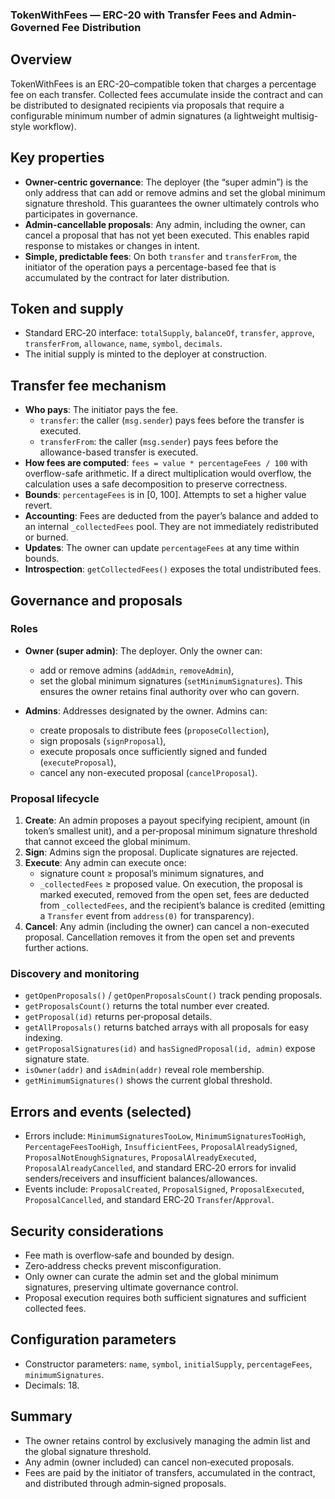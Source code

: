 ### TokenWithFees — ERC-20 with Transfer Fees and Admin-Governed Fee Distribution

## Overview
TokenWithFees is an ERC-20–compatible token that charges a percentage fee on each transfer. Collected fees accumulate inside the contract and can be distributed to designated recipients via proposals that require a configurable minimum number of admin signatures (a lightweight multisig-style workflow).

## Key properties
- **Owner-centric governance**: The deployer (the “super admin”) is the only address that can add or remove admins and set the global minimum signature threshold. This guarantees the owner ultimately controls who participates in governance.
- **Admin-cancellable proposals**: Any admin, including the owner, can cancel a proposal that has not yet been executed. This enables rapid response to mistakes or changes in intent.
- **Simple, predictable fees**: On both `transfer` and `transferFrom`, the initiator of the operation pays a percentage-based fee that is accumulated by the contract for later distribution.

## Token and supply
- Standard ERC‑20 interface: `totalSupply`, `balanceOf`, `transfer`, `approve`, `transferFrom`, `allowance`, `name`, `symbol`, `decimals`.
- The initial supply is minted to the deployer at construction.

## Transfer fee mechanism
- **Who pays**: The initiator pays the fee.
  - `transfer`: the caller (`msg.sender`) pays fees before the transfer is executed.
  - `transferFrom`: the caller (`msg.sender`) pays fees before the allowance-based transfer is executed.
- **How fees are computed**: `fees = value * percentageFees / 100` with overflow-safe arithmetic. If a direct multiplication would overflow, the calculation uses a safe decomposition to preserve correctness.
- **Bounds**: `percentageFees` is in [0, 100]. Attempts to set a higher value revert.
- **Accounting**: Fees are deducted from the payer’s balance and added to an internal `_collectedFees` pool. They are not immediately redistributed or burned.
- **Updates**: The owner can update `percentageFees` at any time within bounds.
- **Introspection**: `getCollectedFees()` exposes the total undistributed fees.

## Governance and proposals
### Roles
- **Owner (super admin)**: The deployer. Only the owner can:
  - add or remove admins (`addAdmin`, `removeAdmin`),
  - set the global minimum signatures (`setMinimumSignatures`).
  This ensures the owner retains final authority over who can govern.

- **Admins**: Addresses designated by the owner. Admins can:
  - create proposals to distribute fees (`proposeCollection`),
  - sign proposals (`signProposal`),
  - execute proposals once sufficiently signed and funded (`executeProposal`),
  - cancel any non-executed proposal (`cancelProposal`).

### Proposal lifecycle
1. **Create**: An admin proposes a payout specifying recipient, amount (in token’s smallest unit), and a per‑proposal minimum signature threshold that cannot exceed the global minimum.
2. **Sign**: Admins sign the proposal. Duplicate signatures are rejected.
3. **Execute**: Any admin can execute once:
   - signature count ≥ proposal’s minimum signatures, and
   - `_collectedFees` ≥ proposed value.
   On execution, the proposal is marked executed, removed from the open set, fees are deducted from `_collectedFees`, and the recipient’s balance is credited (emitting a `Transfer` event from `address(0)` for transparency).
4. **Cancel**: Any admin (including the owner) can cancel a non-executed proposal. Cancellation removes it from the open set and prevents further actions.

### Discovery and monitoring
- `getOpenProposals()` / `getOpenProposalsCount()` track pending proposals.
- `getProposalsCount()` returns the total number ever created.
- `getProposal(id)` returns per‑proposal details.
- `getAllProposals()` returns batched arrays with all proposals for easy indexing.
- `getProposalSignatures(id)` and `hasSignedProposal(id, admin)` expose signature state.
- `isOwner(addr)` and `isAdmin(addr)` reveal role membership.
- `getMinimumSignatures()` shows the current global threshold.

## Errors and events (selected)
- Errors include: `MinimumSignaturesTooLow`, `MinimumSignaturesTooHigh`, `PercentageFeesTooHigh`, `InsufficientFees`, `ProposalAlreadySigned`, `ProposalNotEnoughSignatures`, `ProposalAlreadyExecuted`, `ProposalAlreadyCancelled`, and standard ERC‑20 errors for invalid senders/receivers and insufficient balances/allowances.
- Events include: `ProposalCreated`, `ProposalSigned`, `ProposalExecuted`, `ProposalCancelled`, and standard ERC‑20 `Transfer`/`Approval`.

## Security considerations
- Fee math is overflow‑safe and bounded by design.
- Zero‑address checks prevent misconfiguration.
- Only owner can curate the admin set and the global minimum signatures, preserving ultimate governance control.
- Proposal execution requires both sufficient signatures and sufficient collected fees.

## Configuration parameters
- Constructor parameters: `name`, `symbol`, `initialSupply`, `percentageFees`, `minimumSignatures`.
- Decimals: 18.

## Summary
- The owner retains control by exclusively managing the admin list and the global signature threshold.
- Any admin (owner included) can cancel non‑executed proposals.
- Fees are paid by the initiator of transfers, accumulated in the contract, and distributed through admin‑signed proposals.